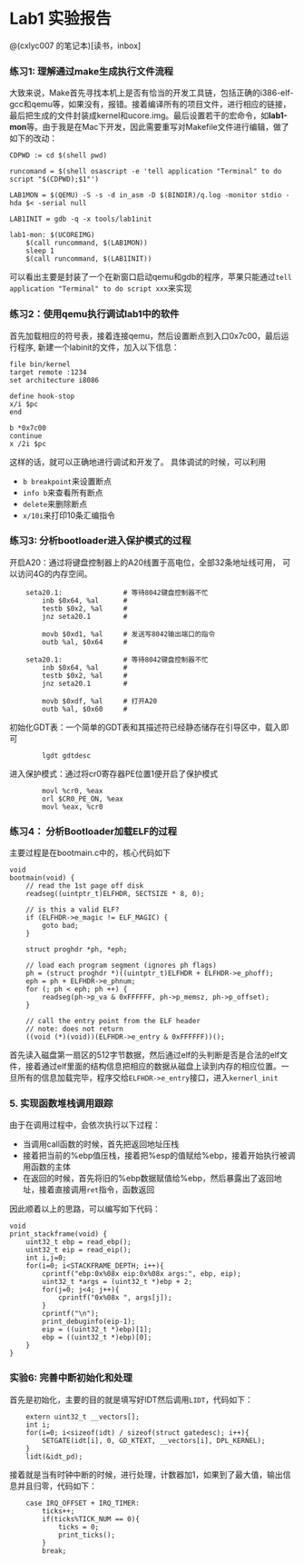 # Lab1 实验报告
@(cxlyc007 的笔记本)[读书，inbox]
### 练习1:  理解通过make生成执行文件流程
大致来说，Make首先寻找本机上是否有恰当的开发工具链，包括正确的i386-elf-gcc和qemu等，如果没有，报错。接着编译所有的项目文件，进行相应的链接，最后把生成的文件封装成kernel和ucore.img。最后设置若干的宏命令，如**lab1-mon**等。由于我是在Mac下开发，因此需要重写对Makefile文件进行编辑，做了如下的改动：
``` shell
CDPWD := cd $(shell pwd)

runcomand = $(shell osascript -e 'tell application "Terminal" to do script "$(CDPWD);$1"')

LAB1MON = $(QEMU) -S -s -d in_asm -D $(BINDIR)/q.log -monitor stdio -hda $< -serial null

LAB1INIT = gdb -q -x tools/lab1init

lab1-mon: $(UCOREIMG)
	$(call runcommand, $(LAB1MON))
	sleep 1
	$(call runcommand, $(LAB1INIT))

```

可以看出主要是封装了一个在新窗口启动qemu和gdb的程序，苹果只能通过`tell application "Terminal" to do script xxx`来实现


### 练习2：使用qemu执行调试lab1中的软件
首先加载相应的符号表，接着连接qemu，然后设置断点到入口0x7c00，最后运行程序, 新建一个labinit的文件，加入以下信息：
``` shell
file bin/kernel
target remote :1234
set architecture i8086

define hook-stop
x/i $pc
end

b *0x7c00
continue
x /2i $pc
```
这样的话，就可以正确地进行调试和开发了。
具体调试的时候，可以利用
- `b breakpoint`来设置断点
- `info b`来查看所有断点
- `delete`来删除断点
- `x/10i`来打印10条汇编指令

### 练习3: 分析bootloader进入保护模式的过程
开启A20：通过将键盘控制器上的A20线置于高电位，全部32条地址线可用，
可以访问4G的内存空间。
```
	seta20.1:               # 等待8042键盘控制器不忙
	    inb $0x64, %al      # 
	    testb $0x2, %al     #
	    jnz seta20.1        #
	
	    movb $0xd1, %al     # 发送写8042输出端口的指令
	    outb %al, $0x64     #
	
	seta20.1:               # 等待8042键盘控制器不忙
	    inb $0x64, %al      # 
	    testb $0x2, %al     #
	    jnz seta20.1        #
	
	    movb $0xdf, %al     # 打开A20
	    outb %al, $0x60     # 
```

初始化GDT表：一个简单的GDT表和其描述符已经静态储存在引导区中，载入即可
```
	    lgdt gdtdesc
```

进入保护模式：通过将cr0寄存器PE位置1便开启了保护模式
```
	    movl %cr0, %eax
	    orl $CR0_PE_ON, %eax
	    movl %eax, %cr0
```

### 练习4： 分析Bootloader加载ELF的过程
主要过程是在bootmain.c中的，核心代码如下
``` shell
void
bootmain(void) {
    // read the 1st page off disk
    readseg((uintptr_t)ELFHDR, SECTSIZE * 8, 0);

    // is this a valid ELF?
    if (ELFHDR->e_magic != ELF_MAGIC) {
        goto bad;
    }

    struct proghdr *ph, *eph;

    // load each program segment (ignores ph flags)
    ph = (struct proghdr *)((uintptr_t)ELFHDR + ELFHDR->e_phoff);
    eph = ph + ELFHDR->e_phnum;
    for (; ph < eph; ph ++) {
        readseg(ph->p_va & 0xFFFFFF, ph->p_memsz, ph->p_offset);
    }

    // call the entry point from the ELF header
    // note: does not return
    ((void (*)(void))(ELFHDR->e_entry & 0xFFFFFF))();

```

首先读入磁盘第一扇区的512字节数据，然后通过elf的头判断是否是合法的elf文件，接着通过elf里面的结构信息把相应的数据从磁盘上读到内存的相应位置。一旦所有的信息加载完毕，程序交给`ELFHDR->e_entry`接口，进入`kernerl_init`


### 5. 实现函数堆栈调用跟踪
由于在调用过程中，会依次执行以下过程：
- 当调用call函数的时候，首先把返回地址压栈
- 接着把当前的%ebp值压栈，接着把%esp的值赋给%ebp，接着开始执行被调用函数的主体
- 在返回的时候，首先将旧的%ebp数据赋值给%ebp，然后暴露出了返回地址，接着直接调用`ret`指令，函数返回

因此顺着以上的思路，可以编写如下代码：
``` shell
void
print_stackframe(void) {
    uint32_t ebp = read_ebp();
    uint32_t eip = read_eip();
    int i,j=0;
    for(i=0; i<STACKFRAME_DEPTH; i++){
        cprintf("ebp:0x%08x eip:0x%08x args:", ebp, eip);
        uint32_t *args = (uint32_t *)ebp + 2;
        for(j=0; j<4; j++){
            cprintf("0x%08x ", args[j]);
        }
        cprintf("\n");
        print_debuginfo(eip-1);
        eip = ((uint32_t *)ebp)[1];
        ebp = ((uint32_t *)ebp)[0];
    }
}
```

### 实验6: 完善中断初始化和处理
首先是初始化，主要的目的就是填写好IDT然后调用`LIDT`，代码如下：
``` shell
    extern uint32_t __vectors[];
    int i;
    for(i=0; i<sizeof(idt) / sizeof(struct gatedesc); i++){
        SETGATE(idt[i], 0, GD_KTEXT, __vectors[i], DPL_KERNEL);
    }
    lidt(&idt_pd);

```

接着就是当有时钟中断的时候，进行处理，计数器加1，如果到了最大值，输出信息并且归零，代码如下：
``` shell
    case IRQ_OFFSET + IRQ_TIMER:
        ticks++;
        if(ticks%TICK_NUM == 0){
            ticks = 0;
            print_ticks();
        }
        break;

```
